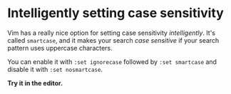 # Intelligently setting case sensitivity

Vim has a really nice option for setting case sensitivity _intelligently_. It's called `smartcase`, and it makes your search _case sensitive_ if your search pattern uses uppercase characters.

You can enable it with `:set ignorecase` followed by `:set smartcase` and disable it with `:set nosmartcase`.

**Try it in the editor.**

